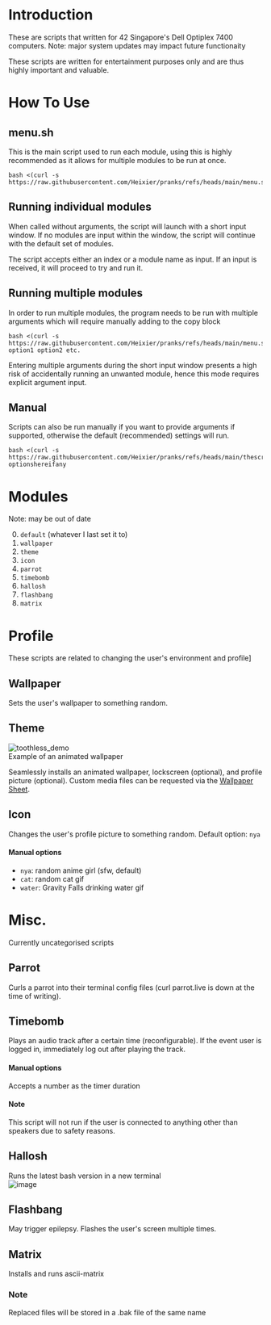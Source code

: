 # Introduction
These are scripts that written for 42 Singapore's Dell Optiplex 7400 computers. Note: major system updates may impact future functionaity

These scripts are written for entertainment purposes only and are thus highly important and valuable.

# How To Use
## menu.sh
This is the main script used to run each module, using this is highly recommended as it allows for multiple modules to be run at once.

    bash <(curl -s https://raw.githubusercontent.com/Heixier/pranks/refs/heads/main/menu.sh)

## Running individual modules

When called without arguments, the script will launch with a short input window. If no modules are input within the window, the script will continue with the default set of modules.

The script accepts either an index or a module name as input. If an input is received, it will proceed to try and run it.

## Running multiple modules

In order to run multiple modules, the program needs to be run with multiple arguments which will require manually adding to the copy block

	bash <(curl -s https://raw.githubusercontent.com/Heixier/pranks/refs/heads/main/menu.sh) option1 option2 etc.
Entering multiple arguments during the short input window presents a high risk of accidentally running an unwanted module, hence this mode requires explicit argument input.

## Manual
Scripts can also be run manually if you want to provide arguments if supported, otherwise the default (recommended) settings will run. 

 	bash <(curl -s https://raw.githubusercontent.com/Heixier/pranks/refs/heads/main/thescriptyouwant) optionshereifany

# Modules
Note: may be out of date

0. `default` (whatever I last set it to)
1. `wallpaper`
2. `theme`
3. `icon`
4. `parrot`
5. `timebomb`
6. `hallosh`
7. `flashbang`
8. `matrix`

# Profile
These scripts are related to changing the user's environment and profile]

## Wallpaper
Sets the user's wallpaper to something random.

## Theme
![toothless_demo](https://github.com/user-attachments/assets/e97ca49c-8675-4fb3-99cd-e369192e8f83)  
Example of an animated wallpaper

Seamlessly installs an animated wallpaper, lockscreen (optional), and profile picture (optional). Custom media files can be requested via the [Wallpaper Sheet](https://docs.google.com/spreadsheets/d/117zic5M9CddUo9iyPA8awxdDiExT4g0vkWbLS_CPH-w). 

## Icon
Changes the user's profile picture to something random. Default option: `nya`
#### Manual options

* `nya`: random anime girl (sfw, default)
* `cat`: random cat gif
* `water`: Gravity Falls drinking water gif

# Misc.
Currently uncategorised scripts

## Parrot
Curls a parrot into their terminal config files (curl parrot.live is down at the time of writing).

## Timebomb
Plays an audio track after a certain time (reconfigurable). If the event user is logged in, immediately log out after playing the track.
#### Manual options
Accepts a number as the timer duration

#### Note
This script will not run if the user is connected to anything other than speakers due to safety reasons.

## Hallosh
Runs the latest bash version in a new terminal  
![image](https://github.com/user-attachments/assets/724db011-8feb-42f4-9fad-1b4bde2bbe8d)

## Flashbang
May trigger epilepsy. Flashes the user's screen multiple times.

## Matrix
Installs and runs ascii-matrix

### Note
Replaced files will be stored in a .bak file of the same name

